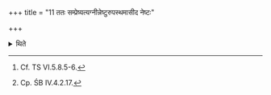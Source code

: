+++
title = "11 ततः सम्प्रेष्यत्यग्नीन्नेष्टुरुपस्थमासीद नेष्टः"

+++

<details><summary>थिते</summary>

11. Then (the Adhvaryu) orders, “O Āgnīdhra do you sit upon the lap of the Neṣṭr̥. O Neṣṭr̥ do you bring the wife of the Sacrificer (towards the Udgātr̥).[^1] O Unnetr̥ do you fill the goblets after the Hotr̥'s goblet has been filled, do you leave some space for the Dhruva in the Hotr̥'s goblet. (O Neṣṭr̥), cause the wife of the sacrificer be seen by the Udgātr̥; (O sacrificer's wife), do you make the water flow down."[^2]   

[^1]: Cf. TS VI.5.8.5-6.  

[^2]: Cp. ŚB IV.4.2.17.  
</details>
